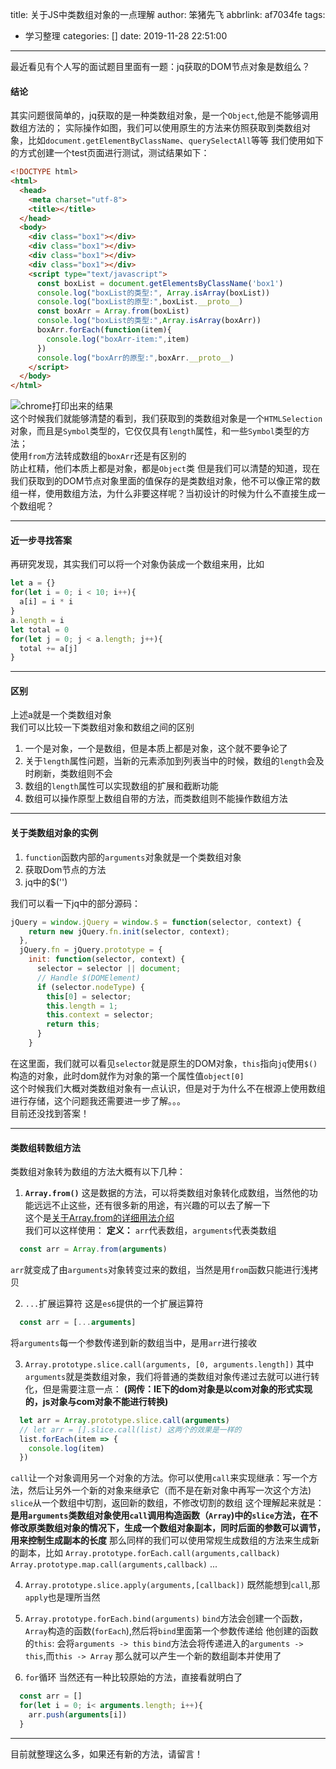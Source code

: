 title: 关于JS中类数组对象的一点理解
author: 笨猪先飞
abbrlink: af7034fe
tags:
  - 学习整理
categories: []
date: 2019-11-28 22:51:00
---
最近看见有个人写的面试题目里面有一题：jq获取的DOM节点对象是数组么？  
#### 结论
其实问题很简单的，jq获取的是一种类数组对象，是一个`Object`,他是不能够调用数组方法的；
实际操作如图，我们可以使用原生的方法来仿照获取到类数组对象，比如`document.getElementByClassName`、`querySelectAll`等等
我们使用如下的方式创建一个test页面进行测试，测试结果如下：
```HTML
<!DOCTYPE html>
<html>
  <head>
    <meta charset="utf-8">
    <title></title>
  </head>
  <body>
    <div class="box1"></div>
    <div class="box1"></div>
    <div class="box1"></div>
    <div class="box1"></div>
    <script type="text/javascript">
      const boxList = document.getElementsByClassName('box1')
      console.log("boxList的类型:", Array.isArray(boxList))
      console.log("boxList的原型:",boxList.__proto__)
      const boxArr = Array.from(boxList)
      console.log("boxList的类型:",Array.isArray(boxArr))
      boxArr.forEach(function(item){
        console.log("boxArr-item:",item)
      })
      console.log("boxArr的原型:",boxArr.__proto__)
    </script>
  </body>
</html>
```

![chrome打印出来的结果](http://qiniu.bilent.top/blog-2019112823316.png)  
这个时候我们就能够清楚的看到，我们获取到的类数组对象是一个`HTMLSelection`对象，而且是`Symbol`类型的，它仅仅具有`length`属性，和一些`Symbol`类型的方法；  
使用`from`方法转成数组的`boxArr`还是有区别的  
防止杠精，他们本质上都是对象，都是`Object`类 
但是我们可以清楚的知道，现在我们获取到的DOM节点对象里面的值保存的是类数组对象，他不可以像正常的数组一样，使用数组方法，为什么非要这样呢？当初设计的时候为什么不直接生成一个数组呢？

---

#### 近一步寻找答案
再研究发现，其实我们可以将一个对象伪装成一个数组来用，比如
```javascript
let a = {}
for(let i = 0; i < 10; i++){
  a[i] = i * i
}
a.length = i
let total = 0
for(let j = 0; j < a.length; j++){
  total += a[j]
}
```

---

#### 区别
  上述a就是一个类数组对象  
  我们可以比较一下类数组对象和数组之间的区别
  
1. 一个是对象，一个是数组，但是本质上都是对象，这个就不要争论了
2. 关于`length`属性问题，当新的元素添加到列表当中的时候，数组的`length`会及时刷新，类数组则不会
3. 数组的`length`属性可以实现数组的扩展和截断功能
4. 数组可以操作原型上数组自带的方法，而类数组则不能操作数组方法

---

#### 关于类数组对象的实例

1. `function`函数内部的`arguments`对象就是一个类数组对象
2. 获取Dom节点的方法
3. jq中的$('')

我们可以看一下jq中的部分源码：
```javascript
jQuery = window.jQuery = window.$ = function(selector, context) {
    return new jQuery.fn.init(selector, context);
  },
  jQuery.fn = jQuery.prototype = {
    init: function(selector, context) {
      selector = selector || document;
      // Handle $(DOMElement)
      if (selector.nodeType) {
        this[0] = selector;
        this.length = 1;
        this.context = selector;
        return this;
      }
    }
```
在这里面，我们就可以看见`selector`就是原生的DOM对象，`this`指向`jq`使用`$()`构造的对象，此时dom就作为对象的第一个属性值`object[0]`  
这个时候我们大概对类数组对象有一点认识，但是对于为什么不在根源上使用数组进行存储，这个问题我还需要进一步了解。。。  
目前还没找到答案！

---

#### 类数组转数组方法

类数组对象转为数组的方法大概有以下几种：
1. **`Array.from()`**
  这是数据的方法，可以将类数组对象转化成数组，当然他的功能远远不止这些，还有很多新的用途，有兴趣的可以去了解一下  
  这个是[关于Array.from的详细用法介绍](https://segmentfault.com/a/1190000020221170)  
  我们可以这样使用：
  **定义：** `arr`代表数组，`arguments`代表类数组
```javascript
  const arr = Array.from(arguments)
```
  `arr`就变成了由`arguments`对象转变过来的数组，当然是用`from`函数只能进行浅拷贝

2. `...`扩展运算符
  这是`es6`提供的一个扩展运算符
```javascript
  const arr = [...arguments]
```
  将`arguments`每一个参数传递到新的数组当中，是用`arr`进行接收

3. `Array.prototype.slice.call(arguments, [0, arguments.length])`
  其中`arguments`就是类数组对象，我们将普通的类数组对象传递过去就可以进行转化，但是需要注意一点：
  **(网传：IE下的dom对象是以com对象的形式实现的，js对象与com对象不能进行转换)**
```javascript
  let arr = Array.prototype.slice.call(arguments)
  // let arr = [].slice.call(list) 这两个的效果是一样的
  list.forEach(item => {
    console.log(item)
  })
```
  `call`让一个对象调用另一个对象的方法。你可以使用`call`来实现继承：写一个方法，然后让另外一个新的对象来继承它（而不是在新对象中再写一次这个方法)  
  `slice`从一个数组中切割，返回新的数组，不修改切割的数组
  这个理解起来就是：
  **是用`arguments`类数组对象使用`call`调用构造函数（`Array`)中的`slice`方法，在不修改原类数组对象的情况下，生成一个数组对象副本，同时后面的参数可以调节，用来控制生成副本的长度**
  那么同样的我们可以使用常规生成数组的方法来生成新的副本，比如
  `Array.prototype.forEach.call(arguments,callback)`
  `Array.prototype.map.call(arguments,callback)`
  ...

4. `Array.prototype.slice.apply(arguments,[callback])`
  既然能想到`call`,那`apply`也是理所当然

5. `Array.prototype.forEach.bind(arguments)`
  `bind`方法会创建一个函数，`Array`构造的函数(`forEach`),然后将`bind`里面第一个参数传递给 他创建的函数的`this`: 会将`arguments -> this`
  `bind`方法会将传递进入的`arguments -> this`,而`this -> Array`
  那么就可以产生一个新的数组副本并使用了

6. `for`循环
  当然还有一种比较原始的方法，直接看就明白了
```javascript
  const arr = []
  for(let i = 0; i< arguments.length; i++){
    arr.push(arguments[i])
  }
```
---
目前就整理这么多，如果还有新的方法，请留言！